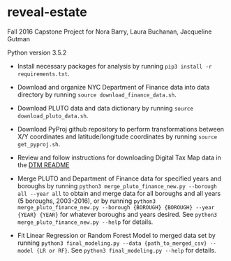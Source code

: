 # reveal-estate
Fall 2016 Capstone Project for Nora Barry, Laura Buchanan, Jacqueline Gutman

Python version 3.5.2

* Install necessary packages for analysis by running `pip3 install -r requirements.txt`.

* Download and organize NYC Department of Finance data into data directory by running `source download_finance_data.sh`.

* Download PLUTO data and data dictionary by running `source download_pluto_data.sh`.

* Download PyProj github repository to perform transformations between X/Y coordinates and latitude/longitude coordinates by running `source get_pyproj.sh`.

* Review and follow instructions for downloading Digital Tax Map data in the [DTM README](./download_dtm.md)

* Merge PLUTO and Department of Finance data for specified years and boroughs by running `python3 merge_pluto_finance_new.py --borough all --year all` to obtain and merge data for all boroughs and all years (5 boroughs, 2003-2016), or by running `python3 merge_pluto_finance_new.py --borough {BOROUGH} {BOROUGH} --year {YEAR} {YEAR}` for whatever boroughs and years desired. See `python3 merge_pluto_finance_new.py --help` for details.

* Fit Linear Regression or Random Forest Model to merged data set by running `python3 final_modeling.py --data {path_to_merged_csv} --model {LR or RF}`. See `python3 final_modeling.py --help` for details.
